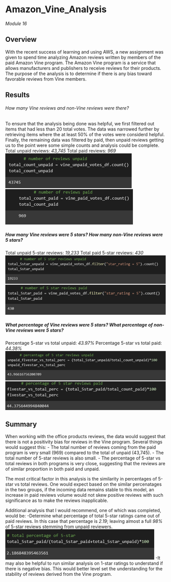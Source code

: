 # Amazon_Vine_Analysis
*Module 16*


## Overview
With the recent success of learning and using AWS, a new assignment was given to spend time analyzing Amazon reviews written by members of the paid Amazon Vine program. The Amazon Vine program is a service that allows manufacturers and publishers to receive reviews for their products. The purpose of the analysis is to determine if there is any bias toward favorable reviews from Vine members.

## Results
###### How many Vine reviews and non-Vine reviews were there?
To ensure that the analysis being done was helpful, we first filtered out items that had less than 20 total votes. The data was narrowed further by retrieving items where the at least 50% of the votes were considerd helpful. Finally, the remaining data was filtered by paid, then unpaid reviews getting us to the point were some simple counts and analysis could be complete.  Total unpaid reviews: *43,745*     Total paid reviews: *969*
![total_unpaid](https://github.com/RachelRautenberg/Amazon_Vine_Analysis/blob/main/Resources/total_unpaid_reviews.PNG) ![total_paid](https://github.com/RachelRautenberg/Amazon_Vine_Analysis/blob/main/Resources/total_paid_reviews.PNG)

##### How many Vine reviews were 5 stars? How many non-Vine reviews were 5 stars?
Total unpaid 5-star reviews: *19,233*       Total paid 5-star reviews: *430*
![5star_unpaid](https://github.com/RachelRautenberg/Amazon_Vine_Analysis/blob/main/Resources/5star_unpaid.PNG)                           ![5star_paid](https://github.com/RachelRautenberg/Amazon_Vine_Analysis/blob/main/Resources/5star_paid.PNG)

##### What percentage of Vine reviews were 5 stars? What percentage of non-Vine reviews were 5 stars?
Percentage 5-star vs total unpaid:  *43.97%*     Percentage 5-star vs total paid:  *44.38%*
![unpaid_percent](https://github.com/RachelRautenberg/Amazon_Vine_Analysis/blob/main/Resources/unpaid_percent.PNG)                   ![paid_percent](https://github.com/RachelRautenberg/Amazon_Vine_Analysis/blob/main/Resources/paid_percent.PNG)


## Summary
When working with the office products reviews, the data would suggest that there is not a positivity bias for reviews in the Vine program. Several things would suggest this:
    - The total number of reviews coming from the paid program is very small (969) compared to the total of unpaid (43,745).
    - The total number of 5-star reviews is also small.
    - The percentage of 5-star vs total reviews in both programs is very close, suggesting that the reviews are of similar proportion in both paid and unpaid.

The most critical factor in this analysis is the similarity in percentages of 5-star vs total reviews.  One would expect based on the similar percenatages in the two groups, if the incoming data remains stable to this model, an increase in paid reviews volume would not skew positive reviews with such significance as to make the reviews inapplicable.  

Additional analysis that I would recommend, one of which was completed, would be:
-Determine what percentage of total 5-star ratings came out of paid reviews. In this case that percentage is *2.19*; leaving almost a full *98%* of 5-star reviews stemming from unpaid reviewers. 
    ![5star_comp](https://github.com/RachelRautenberg/Amazon_Vine_Analysis/blob/main/Resources/5star_comp.PNG)
-It may also be helpful to run similar analysis on 1-star ratings to understand if there is negative bias. This would better level set the understanding for the stability of reviews derived from the Vine program.
